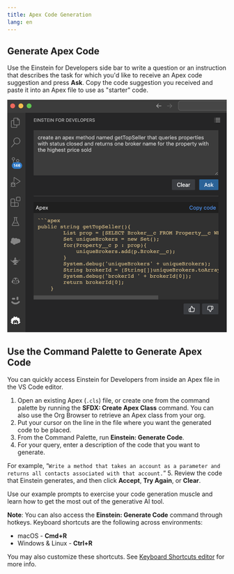 ```yaml
---
title: Apex Code Generation
lang: en
---
```


## Generate Apex Code

Use the Einstein for Developers side bar to write a question or an instruction that describes the task for which you'd like to receive an Apex code suggestion and press **Ask**. Copy the code suggestion you received and paste it into an Apex file to use as "starter" code.

![Sidebar code generation](../../../images/einstein-sidebar.png)

## Use the Command Palette to Generate Apex Code

You can quickly access Einstein for Developers from inside an Apex file in the VS Code editor.

1. Open an existing Apex (`.cls`) file, or create one from the command palette by running the **SFDX: Create Apex Class** command. You can also use the Org Browser to retrieve an Apex class from your org.
2. Put your cursor on the line in the file where you want the generated code to be placed.
3. From the Command Palette, run **Einstein: Generate Code**.
4. For your query, enter a description of the code that you want to generate. 

For example, “`Write a method that takes an account as a parameter and returns all contacts associated with that account.`”
5. Review the code that Einstein generates, and then click **Accept**, **Try Again**, or **Clear**. 

Use our example prompts to exercise your code generation muscle and learn how to get the most out of the generative AI tool.

**Note**: You can also access the **Einstein: Generate Code** command through hotkeys. Keyboard shortcuts are the following across environments:

- macOS - **Cmd+R**
- Windows & Linux - **Ctrl+R**

You may also customize these shortcuts. See [Keyboard Shortcuts editor](https://code.visualstudio.com/docs/getstarted/keybindings#_keyboard-shortcuts-editor) for more info.
